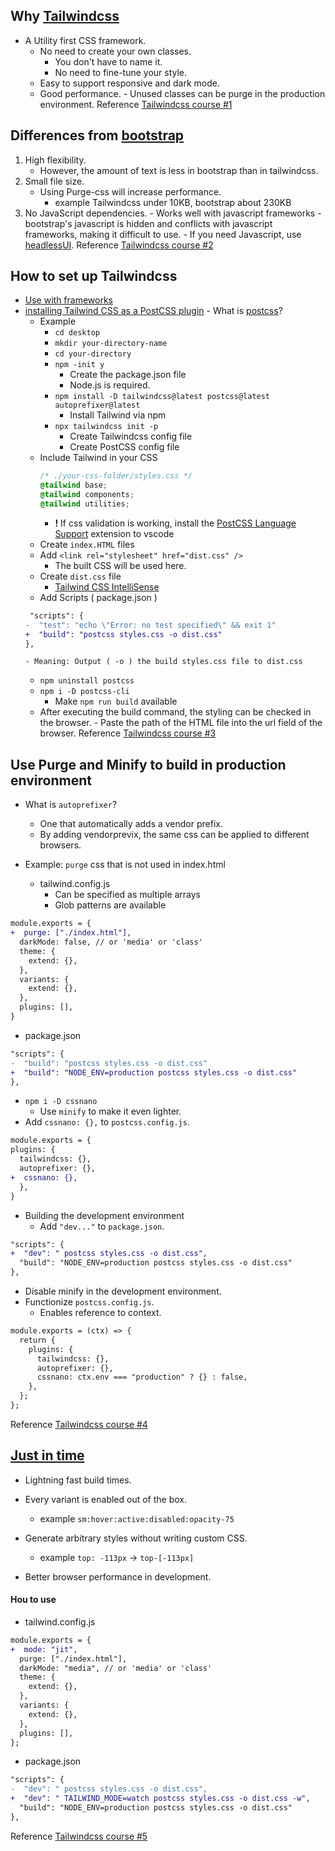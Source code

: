 ## Why [Tailwindcss](https://tailwindcss.com/)

- A Utility first CSS framework.
  - No need to create your own classes.
    - You don't have to name it.
    - No need to fine-tune your style.
  - Easy to support responsive and dark mode.
  - Good performance. - Unused classes can be purge in the production environment.
    Reference [Tailwindcss course #1](https://www.youtube.com/watch?v=5TymbaeyV-0&t=630s)

## Differences from [bootstrap](https://getbootstrap.jp/)

1. High flexibility.
   - However, the amount of text is less in bootstrap than in tailwindcss.
2. Small file size.
   - Using Purge-css will increase performance.
     - example Tailwindcss under 10KB, bootstrap about 230KB
3. No JavaScript dependencies. - Works well with javascript frameworks - bootstrap's javascript is hidden and conflicts with javascript frameworks, making it difficult to use. - If you need Javascript, use [headlessUI](https://headlessui.dev/).
   Reference [Tailwindcss course #2](https://www.youtube.com/watch?v=T_WIbcvB5GM)

## How to set up Tailwindcss

- [Use with frameworks](https://tailwindcss.com/docs/installation#integration-guides)
- [installing Tailwind CSS as a PostCSS plugin](https://tailwindcss.com/docs/installation#installing-tailwind-css-as-a-post-css-plugin) - What is [postcss](https://en.wikipedia.org/wiki/PostCSS)?
  - Example
    - `cd desktop`
    - `mkdir your-directory-name`
    - `cd your-directory`
    - `npm -init y`
      - Create the package.json file
      - Node.js is required.
    - `npm install -D tailwindcss@latest postcss@latest autoprefixer@latest`
      - Install Tailwind via npm
    - `npx tailwindcss init -p`
      - Create Tailwindcss config file
      - Create PostCSS config file
  - Include Tailwind in your CSS
    ```css
    /* ./your-css-folder/styles.css */
    @tailwind base;
    @tailwind components;
    @tailwind utilities;
    ```
    - **!** If css validation is working, install the [PostCSS Language Support](https://marketplace.visualstudio.com/items?itemName=csstools.postcss) extension to vscode
  - Create `index.HTML` files
  - Add `<link rel="stylesheet" href="dist.css" />`
    - The built CSS will be used here.
  - Create `dist.css` file
    - [Tailwind CSS IntelliSense](https://marketplace.visualstudio.com/items?itemName=bradlc.vscode-tailwindcss)
  - Add Scripts ( package.json )
  ```diff
   "scripts": {
  -  "test": "echo \"Error: no test specified\" && exit 1"
  +  "build": "postcss styles.css -o dist.css"
  },
  ```
      - Meaning: Output ( -o ) the build styles.css file to dist.css
  - `npm uninstall postcss`
  - `npm i -D postcss-cli`
    - Make `npm run build` available
  - After executing the build command, the styling can be checked in the browser. - Paste the path of the HTML file into the url field of the browser.
    Reference [Tailwindcss course #3](https://www.youtube.com/watch?v=mzRxqknA9Jg)

## Use Purge and Minify to build in production environment

- What is `autoprefixer`?

  - One that automatically adds a vendor prefix.
  - By adding vendorprevix, the same css can be applied to different browsers.
    <br/>

- Example: `purge` css that is not used in index.html
  - tailwind.config.js
    - Can be specified as multiple arrays
    - Glob patterns are available

```diff
module.exports = {
+  purge: ["./index.html"],
  darkMode: false, // or 'media' or 'class'
  theme: {
    extend: {},
  },
  variants: {
    extend: {},
  },
  plugins: [],
}
```

- package.json

```diff
"scripts": {
-  "build": "postcss styles.css -o dist.css"
+  "build": "NODE_ENV=production postcss styles.css -o dist.css"
},
```

- `npm i -D cssnano`
  - Use `minify` to make it even lighter.
- Add `cssnano: {},` to `postcss.config.js`.

```diff
module.exports = {
plugins: {
  tailwindcss: {},
  autoprefixer: {},
+  cssnano: {},
  },
}
```

- Building the development environment
  - Add `"dev..."` to `package.json`.

```diff
"scripts": {
+  "dev": " postcss styles.css -o dist.css",
  "build": "NODE_ENV=production postcss styles.css -o dist.css"
},
```

- Disable minify in the development environment.
- Functionize `postcss.config.js`.
  - Enables reference to context.

```diff
module.exports = (ctx) => {
  return {
    plugins: {
      tailwindcss: {},
      autoprefixer: {},
      cssnano: ctx.env === "production" ? {} : false,
    },
  };
};
```

Reference [Tailwindcss course #4](https://www.youtube.com/watch?v=2MAJuoJcOw0)

## [Just in time](https://tailwindcss.com/docs/just-in-time-mode)

- Lightning fast build times.

- Every variant is enabled out of the box.

  - example `sm:hover:active:disabled:opacity-75`

- Generate arbitrary styles without writing custom CSS.

  - example `top: -113px` → `top-[-113px]`

- Better browser performance in development.

#### Hou to use

- tailwind.config.js

```diff
module.exports = {
+  mode: "jit",
  purge: ["./index.html"],
  darkMode: "media", // or 'media' or 'class'
  theme: {
    extend: {},
  },
  variants: {
    extend: {},
  },
  plugins: [],
};
```

- package.json

```diff
"scripts": {
-  "dev": " postcss styles.css -o dist.css",
+  "dev": " TAILWIND_MODE=watch postcss styles.css -o dist.css -w",
  "build": "NODE_ENV=production postcss styles.css -o dist.css"
},
```

Reference [Tailwindcss course #5](https://www.youtube.com/watch?v=TfR_0zbjKOM)

